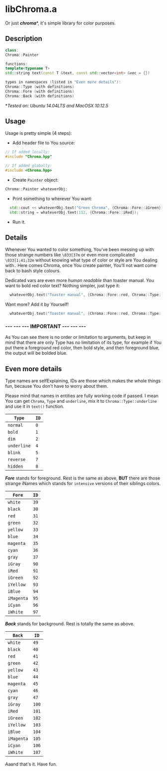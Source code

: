 # libChroma.a
Or just **_chroma_***, it's simple library for color purposes.

## Description

```c++
class:
Chroma::Painter

functions:
template<typename T>
std::string text(const T &text, const std::vector<int> &vec = {})

types in namespaces (listed in "Even more details"):
Chroma::Type (with definitions)
Chroma::Fore (with definitions)
Chroma::Back (with definitions)
```

*_Tested on: Ubuntu 14.04LTS and MacOSX 10.12.5_

## Usage
Usage is pretty simple (4 steps):
- Add header file to You source:

```c++
// If added locally:
#include "Chroma.hpp"

// If added globally:
#include <Chroma.hpp>
```

- Create `Painter` object:

```c++
Chroma::Painter whateverObj;
```

- Print something to wherever You want:

```c++
  std::cout << whateverObj.text("Green Chroma", {Chroma::Fore::iGreen}) << std::endl;
  std::string = whateverObj.text(112, {Chroma::Fore::iRed});
```

- Run it.

## Details
Whenever You wanted to color something, You've been messing up with those strange numbers like `\033[37m` or even more complicated `\033[1;41;32m` without knowing what type of color or style are You dealing with.. Here comes Chroma, once You create painter, You'll not want come back to bash style colours. 

Dedicated vars are even more *human readable* than toaster manual. You want to bold red color text? Nothing simpler, just type it:

```c++
  whateverObj.text("Toaster manual", {Chroma::Fore::red, Chroma::Type::bold});
```

Want more? Add it by Yourself!

```c++
  whateverObj.text("Toaster manual", {Chroma::Fore::red, Chroma::Type::bold, Chroma::Back::blue, Chroma::Type::reverse, Chroma::Type::underline});
```

### **--- --- --- IMPORTANT --- --- ---**

As You can see there is no order or limitation to arguments, but keep in mind that there are only Type has no limitation of its type, for example if You put there a foreground red color, then bold style, and then foreground blue, the output will be bolded blue.

## Even more details
Type names are selfExplaining, IDs are those which makes the whole things fun, because You don't have to worry about them.

Please mind that names in entities are fully working code if passed. I mean You can get `Chroma`, `Type` and `underline`, mix it to `Chroma::Type::underline` and use it in `text()` function.

|`Type` | `ID`|
| --- | --- |
|`normal` | `0` |
|`bold` | `1` |
|`dim` | `2` |
|`underline` | `4` |
|`blink` | `5` |
|`reverse` | `7` |
|`hidden` | `8` |

**_Fore_** stands for foreground. Rest is the same as above, __BUT__ there are those strange iNames which stands for `intensive` versions of their siblings colors.

|`Fore` | `ID`|
| --- | --- |
|`white` | `39`|
|`black` | `30`|
|`red` | `31`|
|`green` | `32`|
|`yellow` | `33`|
|`blue` | `34`|
|`magenta` | `35`|
|`cyan` | `36`|
|`gray` | `37`|
|`iGray` | `90`|
|`iRed` | `91`|
|`iGreen` | `92`|
|`iYellow` | `93`|
|`iBlue` | `94`|
|`iMagenta` | `95`|
|`iCyan` | `96`|
|`iWhite` | `97`|

**_Back_** stands for background. Rest is totally the same as above.

|`Back` | `ID`|
| --- | --- |
|`white` | `49`|
|`black` | `40`|
|`red` | `41`|
|`green` | `42`|
|`yellow` | `43`|
|`blue` | `44`|
|`magenta` | `45`|
|`cyan` | `46`|
|`gray` | `47`|
|`iGray` | `100`|
|`iRed` | `101`|
|`iGreen` | `102`|
|`iYellow` | `103`|
|`iBlue` | `104`|
|`iMagenta` | `105`|
|`iCyan` | `106`|
|`iWhite` | `107`|

Aaand that's it. Have fun.

